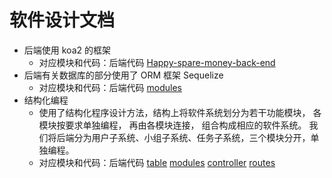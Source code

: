 # 软件设计文档

- 后端使用 koa2 的框架
  - 对应模块和代码：后端代码 [Happy-spare-money-back-end](https://github.com/hhhghh/Happy-spare-money-back-end)
- 后端有关数据库的部分使用了 ORM 框架 Sequelize
  - 对应模块和代码：后端代码 [modules](https://github.com/hhhghh/Happy-spare-money-back-end/tree/master/modules)
- 结构化编程
  - 使用了结构化程序设计方法，结构上将软件系统划分为若干功能模块， 各模块按要求单独编程， 再由各模块连接， 组合构成相应的软件系统。 我们将后端分为用户子系统、小组子系统、任务子系统，三个模块分开，单独编程。
  - 对应模块和代码：后端代码  [table](https://github.com/hhhghh/Happy-spare-money-back-end/tree/master/table)  [modules](https://github.com/hhhghh/Happy-spare-money-back-end/tree/master/modules)   [controller](https://github.com/hhhghh/Happy-spare-money-back-end/tree/master/controller)   [routes](https://github.com/hhhghh/Happy-spare-money-back-end/tree/master/routes)

